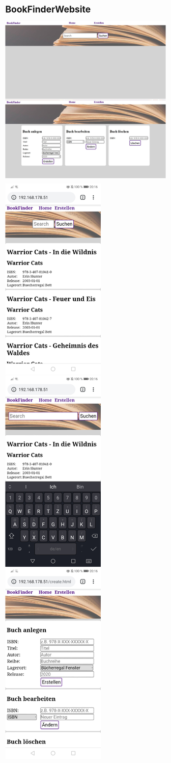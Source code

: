 # BookFinderWebsite

<img src="ScreenshotPC01.jpg" alt="drawing" width="800"/>

<img src="ScreenshotPC02.jpg" alt="drawing" width="800"/>

<img src="Screenshot_mobile01.jpg" alt="drawing" width="300"/> <img src="Screenshot_mobile02.jpg" alt="drawing" width="300"/> <img src="Screenshot_mobile03.jpg" alt="drawing" width="300"/>

